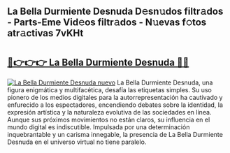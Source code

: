 ## La Bella Durmiente Desnuda D𝚎sn𝚞dos filtr𝚊dos - Parts-Eme Vid𝚎os filtr𝚊dos - N𝚞evas f𝚘tos atr𝚊ctivas 7vKHt

# <h2><a href="http://mb1r05o.tromn.icu/?c=La+Bella+Durmiente+Desnuda">🔗👉👉👉 La Bella Durmiente Desnuda 🔗🔗</a></h2>

[![La Bella Durmiente Desnuda nuevo](https://i.imgur.com/pEAQMta.gif)](http://mb1r05o.tromn.icu/?c=La+Bella+Durmiente+Desnuda)
La Bella Durmiente Desnuda, una figura enigmática y multifacética, desafía las etiquetas simples. Su uso pionero de los medios digitales para la autorrepresentación ha cautivado y enfurecido a los espectadores, encendiendo debates sobre la identidad, la expresión artística y la naturaleza evolutiva de las sociedades en línea. Aunque sus próximos movimientos no están claros, su influencia en el mundo digital es indiscutible. Impulsada por una determinación inquebrantable y un carisma innegable, la presencia de La Bella Durmiente Desnuda en el universo virtual no tiene paralelo.
